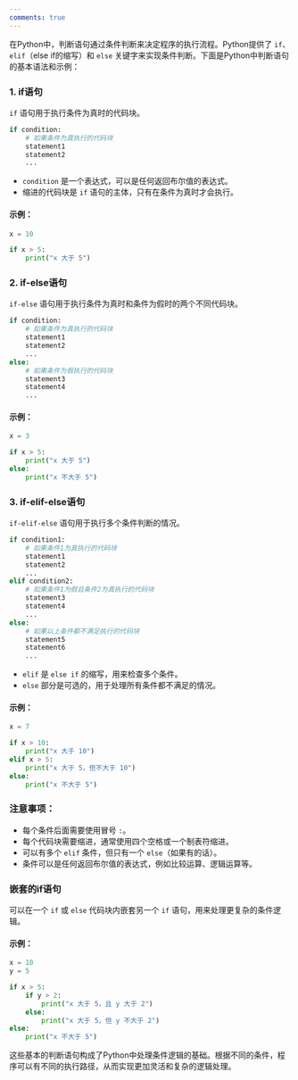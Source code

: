 ```yaml
---
comments: true
---
```


在Python中，判断语句通过条件判断来决定程序的执行流程。Python提供了 `if`、`elif`（else if的缩写）和 `else` 关键字来实现条件判断。下面是Python中判断语句的基本语法和示例：

### 1. if语句

`if` 语句用于执行条件为真时的代码块。

```python
if condition:
    # 如果条件为真执行的代码块
    statement1
    statement2
    ...
```

- `condition` 是一个表达式，可以是任何返回布尔值的表达式。
- 缩进的代码块是 `if` 语句的主体，只有在条件为真时才会执行。

#### 示例：

```python
x = 10

if x > 5:
    print("x 大于 5")
```

### 2. if-else语句

`if-else` 语句用于执行条件为真时和条件为假时的两个不同代码块。

```python
if condition:
    # 如果条件为真执行的代码块
    statement1
    statement2
    ...
else:
    # 如果条件为假执行的代码块
    statement3
    statement4
    ...
```

#### 示例：

```python
x = 3

if x > 5:
    print("x 大于 5")
else:
    print("x 不大于 5")
```

### 3. if-elif-else语句

`if-elif-else` 语句用于执行多个条件判断的情况。

```python
if condition1:
    # 如果条件1为真执行的代码块
    statement1
    statement2
    ...
elif condition2:
    # 如果条件1为假且条件2为真执行的代码块
    statement3
    statement4
    ...
else:
    # 如果以上条件都不满足执行的代码块
    statement5
    statement6
    ...
```

- `elif` 是 `else if` 的缩写，用来检查多个条件。
- `else` 部分是可选的，用于处理所有条件都不满足的情况。

#### 示例：

```python
x = 7

if x > 10:
    print("x 大于 10")
elif x > 5:
    print("x 大于 5，但不大于 10")
else:
    print("x 不大于 5")
```

### 注意事项：

- 每个条件后面需要使用冒号 `:`。
- 每个代码块需要缩进，通常使用四个空格或一个制表符缩进。
- 可以有多个 `elif` 条件，但只有一个 `else`（如果有的话）。
- 条件可以是任何返回布尔值的表达式，例如比较运算、逻辑运算等。

### 嵌套的if语句

可以在一个 `if` 或 `else` 代码块内嵌套另一个 `if` 语句，用来处理更复杂的条件逻辑。

#### 示例：

```python
x = 10
y = 5

if x > 5:
    if y > 2:
        print("x 大于 5，且 y 大于 2")
    else:
        print("x 大于 5，但 y 不大于 2")
else:
    print("x 不大于 5")
```

这些基本的判断语句构成了Python中处理条件逻辑的基础。根据不同的条件，程序可以有不同的执行路径，从而实现更加灵活和复杂的逻辑处理。